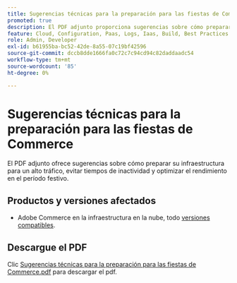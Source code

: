```yaml
---
title: Sugerencias técnicas para la preparación para las fiestas de Commerce
promoted: true
description: El PDF adjunto proporciona sugerencias sobre cómo preparar su infraestructura para un alto tráfico, evitar tiempos de inactividad y optimizar el rendimiento en el período festivo.
feature: Cloud, Configuration, Paas, Logs, Iaas, Build, Best Practices
role: Admin, Developer
exl-id: b61955ba-bc52-42de-8a55-07c19bf42596
source-git-commit: dccb8dde1666fa0c72c7c94cd94c82daddaadc54
workflow-type: tm+mt
source-wordcount: '85'
ht-degree: 0%

---
```


# Sugerencias técnicas para la preparación para las fiestas de Commerce

El PDF adjunto ofrece sugerencias sobre cómo preparar su infraestructura para un alto tráfico, evitar tiempos de inactividad y optimizar el rendimiento en el período festivo.

## Productos y versiones afectados

* Adobe Commerce en la infraestructura en la nube, todo [versiones compatibles](https://www.adobe.com/content/dam/cc/en/legal/terms/enterprise/pdfs/Adobe-Commerce-Software-Lifecycle-Policy.pdf).

## Descargue el PDF

Clic [Sugerencias técnicas para la preparación para las fiestas de Commerce.pdf](assets/tech-tips-for-commerce-holiday-readiness.pdf) para descargar el pdf.
